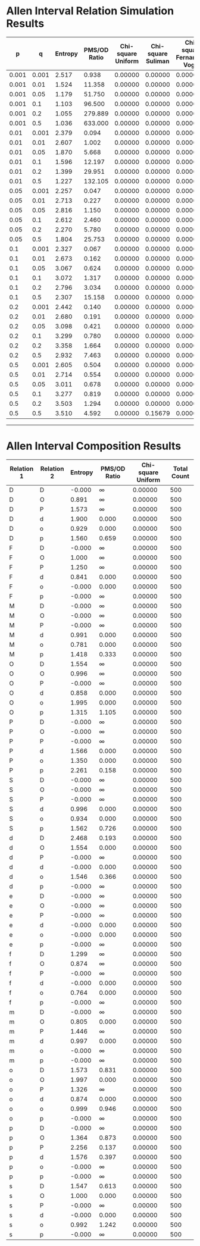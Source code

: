 # Allen Interval Relation Simulation Results

| p     | q     | Entropy | PMS/OD Ratio | Chi-square Uniform | Chi-square Suliman | Chi-square Fernando-Vogel |
| ----- | ----- | ------- | ------------ | ------------------ | ------------------ | ------------------------- |
| 0.001 | 0.001 | 2.517   | 0.938        | 0.00000            | 0.00000            | 0.00000                   |
| 0.001 | 0.01  | 1.524   | 11.358       | 0.00000            | 0.00000            | 0.00000                   |
| 0.001 | 0.05  | 1.179   | 51.750       | 0.00000            | 0.00000            | 0.00000                   |
| 0.001 | 0.1   | 1.103   | 96.500       | 0.00000            | 0.00000            | 0.00000                   |
| 0.001 | 0.2   | 1.055   | 279.889      | 0.00000            | 0.00000            | 0.00000                   |
| 0.001 | 0.5   | 1.036   | 633.000      | 0.00000            | 0.00000            | 0.00000                   |
| 0.01  | 0.001 | 2.379   | 0.094        | 0.00000            | 0.00000            | 0.00000                   |
| 0.01  | 0.01  | 2.607   | 1.002        | 0.00000            | 0.00000            | 0.00000                   |
| 0.01  | 0.05  | 1.870   | 5.668        | 0.00000            | 0.00000            | 0.00000                   |
| 0.01  | 0.1   | 1.596   | 12.197       | 0.00000            | 0.00000            | 0.00000                   |
| 0.01  | 0.2   | 1.399   | 29.951       | 0.00000            | 0.00000            | 0.00000                   |
| 0.01  | 0.5   | 1.227   | 132.105      | 0.00000            | 0.00000            | 0.00000                   |
| 0.05  | 0.001 | 2.257   | 0.047        | 0.00000            | 0.00000            | 0.00000                   |
| 0.05  | 0.01  | 2.713   | 0.227        | 0.00000            | 0.00000            | 0.00000                   |
| 0.05  | 0.05  | 2.816   | 1.150        | 0.00000            | 0.00000            | 0.00000                   |
| 0.05  | 0.1   | 2.612   | 2.460        | 0.00000            | 0.00000            | 0.00000                   |
| 0.05  | 0.2   | 2.270   | 5.780        | 0.00000            | 0.00000            | 0.00000                   |
| 0.05  | 0.5   | 1.804   | 25.753       | 0.00000            | 0.00000            | 0.00000                   |
| 0.1   | 0.001 | 2.327   | 0.067        | 0.00000            | 0.00000            | 0.00000                   |
| 0.1   | 0.01  | 2.673   | 0.162        | 0.00000            | 0.00000            | 0.00000                   |
| 0.1   | 0.05  | 3.067   | 0.624        | 0.00000            | 0.00000            | 0.00000                   |
| 0.1   | 0.1   | 3.072   | 1.317        | 0.00000            | 0.00000            | 0.00000                   |
| 0.1   | 0.2   | 2.796   | 3.034        | 0.00000            | 0.00000            | 0.00000                   |
| 0.1   | 0.5   | 2.307   | 15.158       | 0.00000            | 0.00000            | 0.00000                   |
| 0.2   | 0.001 | 2.442   | 0.140        | 0.00000            | 0.00000            | 0.00000                   |
| 0.2   | 0.01  | 2.680   | 0.191        | 0.00000            | 0.00000            | 0.00000                   |
| 0.2   | 0.05  | 3.098   | 0.421        | 0.00000            | 0.00000            | 0.00000                   |
| 0.2   | 0.1   | 3.299   | 0.780        | 0.00000            | 0.00000            | 0.00000                   |
| 0.2   | 0.2   | 3.358   | 1.664        | 0.00000            | 0.00000            | 0.00000                   |
| 0.2   | 0.5   | 2.932   | 7.463        | 0.00000            | 0.00000            | 0.00000                   |
| 0.5   | 0.001 | 2.605   | 0.504        | 0.00000            | 0.00000            | 0.00000                   |
| 0.5   | 0.01  | 2.714   | 0.554        | 0.00000            | 0.00000            | 0.00000                   |
| 0.5   | 0.05  | 3.011   | 0.678        | 0.00000            | 0.00000            | 0.00000                   |
| 0.5   | 0.1   | 3.277   | 0.819        | 0.00000            | 0.00000            | 0.00000                   |
| 0.5   | 0.2   | 3.503   | 1.294        | 0.00000            | 0.00000            | 0.00000                   |
| 0.5   | 0.5   | 3.510   | 4.592        | 0.00000            | 0.15679            | 0.00000                   |

---

# Allen Interval Composition Results

| Relation 1 | Relation 2 | Entropy | PMS/OD Ratio | Chi-square Uniform | Total Count |
| ---------- | ---------- | ------- | ------------ | ------------------ | ----------- |
| D          | D          | -0.000  | ∞            | 0.00000            | 500         |
| D          | O          | 0.891   | ∞            | 0.00000            | 500         |
| D          | P          | 1.573   | ∞            | 0.00000            | 500         |
| D          | d          | 1.900   | 0.000        | 0.00000            | 500         |
| D          | o          | 0.929   | 0.000        | 0.00000            | 500         |
| D          | p          | 1.560   | 0.659        | 0.00000            | 500         |
| F          | D          | -0.000  | ∞            | 0.00000            | 500         |
| F          | O          | 1.000   | ∞            | 0.00000            | 500         |
| F          | P          | 1.250   | ∞            | 0.00000            | 500         |
| F          | d          | 0.841   | 0.000        | 0.00000            | 500         |
| F          | o          | -0.000  | 0.000        | 0.00000            | 500         |
| F          | p          | -0.000  | ∞            | 0.00000            | 500         |
| M          | D          | -0.000  | ∞            | 0.00000            | 500         |
| M          | O          | -0.000  | ∞            | 0.00000            | 500         |
| M          | P          | -0.000  | ∞            | 0.00000            | 500         |
| M          | d          | 0.991   | 0.000        | 0.00000            | 500         |
| M          | o          | 0.781   | 0.000        | 0.00000            | 500         |
| M          | p          | 1.418   | 0.333        | 0.00000            | 500         |
| O          | D          | 1.554   | ∞            | 0.00000            | 500         |
| O          | O          | 0.996   | ∞            | 0.00000            | 500         |
| O          | P          | -0.000  | ∞            | 0.00000            | 500         |
| O          | d          | 0.858   | 0.000        | 0.00000            | 500         |
| O          | o          | 1.995   | 0.000        | 0.00000            | 500         |
| O          | p          | 1.315   | 1.105        | 0.00000            | 500         |
| P          | D          | -0.000  | ∞            | 0.00000            | 500         |
| P          | O          | -0.000  | ∞            | 0.00000            | 500         |
| P          | P          | -0.000  | ∞            | 0.00000            | 500         |
| P          | d          | 1.566   | 0.000        | 0.00000            | 500         |
| P          | o          | 1.350   | 0.000        | 0.00000            | 500         |
| P          | p          | 2.261   | 0.158        | 0.00000            | 500         |
| S          | D          | -0.000  | ∞            | 0.00000            | 500         |
| S          | O          | -0.000  | ∞            | 0.00000            | 500         |
| S          | P          | -0.000  | ∞            | 0.00000            | 500         |
| S          | d          | 0.996   | 0.000        | 0.00000            | 500         |
| S          | o          | 0.934   | 0.000        | 0.00000            | 500         |
| S          | p          | 1.562   | 0.726        | 0.00000            | 500         |
| d          | D          | 2.468   | 0.193        | 0.00000            | 500         |
| d          | O          | 1.554   | 0.000        | 0.00000            | 500         |
| d          | P          | -0.000  | ∞            | 0.00000            | 500         |
| d          | d          | -0.000  | 0.000        | 0.00000            | 500         |
| d          | o          | 1.546   | 0.366        | 0.00000            | 500         |
| d          | p          | -0.000  | ∞            | 0.00000            | 500         |
| e          | D          | -0.000  | ∞            | 0.00000            | 500         |
| e          | O          | -0.000  | ∞            | 0.00000            | 500         |
| e          | P          | -0.000  | ∞            | 0.00000            | 500         |
| e          | d          | -0.000  | 0.000        | 0.00000            | 500         |
| e          | o          | -0.000  | 0.000        | 0.00000            | 500         |
| e          | p          | -0.000  | ∞            | 0.00000            | 500         |
| f          | D          | 1.299   | ∞            | 0.00000            | 500         |
| f          | O          | 0.874   | ∞            | 0.00000            | 500         |
| f          | P          | -0.000  | ∞            | 0.00000            | 500         |
| f          | d          | -0.000  | 0.000        | 0.00000            | 500         |
| f          | o          | 0.764   | 0.000        | 0.00000            | 500         |
| f          | p          | -0.000  | ∞            | 0.00000            | 500         |
| m          | D          | -0.000  | ∞            | 0.00000            | 500         |
| m          | O          | 0.805   | 0.000        | 0.00000            | 500         |
| m          | P          | 1.446   | ∞            | 0.00000            | 500         |
| m          | d          | 0.997   | 0.000        | 0.00000            | 500         |
| m          | o          | -0.000  | ∞            | 0.00000            | 500         |
| m          | p          | -0.000  | ∞            | 0.00000            | 500         |
| o          | D          | 1.573   | 0.831        | 0.00000            | 500         |
| o          | O          | 1.997   | 0.000        | 0.00000            | 500         |
| o          | P          | 1.326   | ∞            | 0.00000            | 500         |
| o          | d          | 0.874   | 0.000        | 0.00000            | 500         |
| o          | o          | 0.999   | 0.946        | 0.00000            | 500         |
| o          | p          | -0.000  | ∞            | 0.00000            | 500         |
| p          | D          | -0.000  | ∞            | 0.00000            | 500         |
| p          | O          | 1.364   | 0.873        | 0.00000            | 500         |
| p          | P          | 2.256   | 0.137        | 0.00000            | 500         |
| p          | d          | 1.576   | 0.397        | 0.00000            | 500         |
| p          | o          | -0.000  | ∞            | 0.00000            | 500         |
| p          | p          | -0.000  | ∞            | 0.00000            | 500         |
| s          | D          | 1.547   | 0.613        | 0.00000            | 500         |
| s          | O          | 1.000   | 0.000        | 0.00000            | 500         |
| s          | P          | -0.000  | ∞            | 0.00000            | 500         |
| s          | d          | -0.000  | 0.000        | 0.00000            | 500         |
| s          | o          | 0.992   | 1.242        | 0.00000            | 500         |
| s          | p          | -0.000  | ∞            | 0.00000            | 500         |
